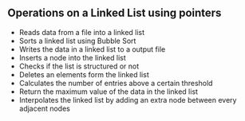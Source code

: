 ## Operations on a Linked List using pointers

 - Reads data from a file into a linked list
 - Sorts a linked list using Bubble Sort
 - Writes the data in a linked list to a output file
 - Inserts a node into the linked list
 - Checks if the list is structured or not
 - Deletes an elements form the linked list
 - Calculates the number of entries above a certain threshold
 - Return the maximum value of the data in the linked list
 - Interpolates the linked list by adding an extra node between every adjacent nodes
